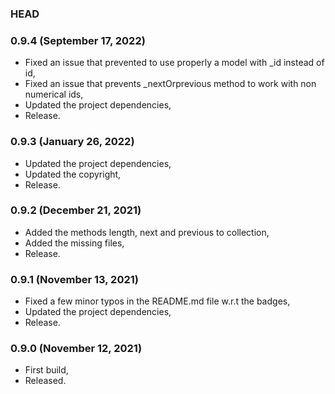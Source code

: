 ### HEAD

### 0.9.4 (September 17, 2022)

  * Fixed an issue that prevented to use properly a model with _id instead of id,
  * Fixed an issue that prevents _nextOrprevious method to work with non numerical ids,
  * Updated the project dependencies,
  * Release.


### 0.9.3 (January 26, 2022)

  * Updated the project dependencies,
  * Updated the copyright,
  * Release.


### 0.9.2 (December 21, 2021)

  * Added the methods length, next and previous to collection,
  * Added the missing files,
  * Release.


### 0.9.1 (November 13, 2021)

  * Fixed a few minor typos in the README.md file w.r.t the badges,
  * Updated the project dependencies,
  * Release.


### 0.9.0 (November 12, 2021)

  * First build,
  * Released.
